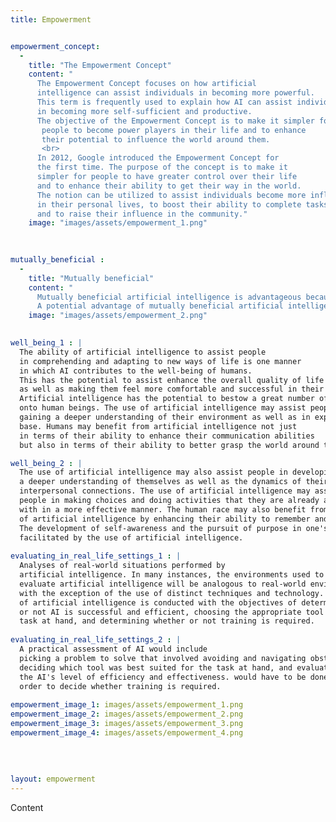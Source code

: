 ```yaml
---
title: Empowerment


empowerment_concept: 
  -
    title: "The Empowerment Concept"
    content: "
      The Empowerment Concept focuses on how artificial 
      intelligence can assist individuals in becoming more powerful. 
      This term is frequently used to explain how AI can assist individuals 
      in becoming more self-sufficient and productive. 
      The objective of the Empowerment Concept is to make it simpler for
       people to become power players in their life and to enhance 
       their potential to influence the world around them.
       <br>
      In 2012, Google introduced the Empowerment Concept for 
      the first time. The purpose of the concept is to make it 
      simpler for people to have greater control over their life 
      and to enhance their ability to get their way in the world. 
      The notion can be utilized to assist individuals become more influential 
      in their personal lives, to boost their ability to complete tasks, 
      and to raise their influence in the community."
    image: "images/assets/empowerment_1.png"

  
  
mutually_beneficial : 
  -
    title: "Mutually beneficial"
    content: "
      Mutually beneficial artificial intelligence is advantageous because it fosters cooperation between humans and artificial intelligence. Together, they       can work to better the world for everyone's benefit. Artificial intelligence can assist us in making better decisions and in comprehending                  information. It can help us discover innovative ways to enhance the quality of life for all individuals.
      A potential advantage of mutually beneficial artificial intelligence is that it could assist individuals in automating their life, enabling them to         complete more work without losing focus. Additionally, mutually beneficial artificial intelligence could be employed to increase the productivity of      persons completing work with it, resulting in enhanced performance."
    image: "images/assets/empowerment_2.png"

  
well_being_1 : |
  The ability of artificial intelligence to assist people 
  in comprehending and adapting to new ways of life is one manner 
  in which AI contributes to the well-being of humans. 
  This has the potential to assist enhance the overall quality of life for people, 
  as well as making them feel more comfortable and successful in their lives. 
  Artificial intelligence has the potential to bestow a great number of advantages 
  onto human beings. The use of artificial intelligence may assist people in
  gaining a deeper understanding of their environment as well as in expanding their knowledge 
  base. Humans may benefit from artificial intelligence not just 
  in terms of their ability to enhance their communication abilities
  but also in terms of their ability to better grasp the world around them.

well_being_2 : |
  The use of artificial intelligence may also assist people in developing 
  a deeper understanding of themselves as well as the dynamics of their 
  interpersonal connections. The use of artificial intelligence may assist 
  people in making choices and doing activities that they are already acquainted 
  with in a more effective manner. The human race may also benefit from the use 
  of artificial intelligence by enhancing their ability to remember and comprehend information. 
  The development of self-awareness and the pursuit of purpose in one's life may both be 
  facilitated by the use of artificial intelligence.
  
evaluating_in_real_life_settings_1 : |
  Analyses of real-world situations performed by 
  artificial intelligence. In many instances, the environments used to 
  evaluate artificial intelligence will be analogous to real-world environments,
  with the exception of the use of distinct techniques and technology. An assessment 
  of artificial intelligence is conducted with the objectives of determining whether
  or not AI is successful and efficient, choosing the appropriate tool for the 
  task at hand, and determining whether or not training is required.
  
evaluating_in_real_life_settings_2 : |
  A practical assessment of AI would include 
  picking a problem to solve that involved avoiding and navigating obstacles, 
  deciding which tool was best suited for the task at hand, and evaluating 
  the AI's level of efficiency and effectiveness. would have to be done in 
  order to decide whether training is required.
  
empowerment_image_1: images/assets/empowerment_1.png
empowerment_image_2: images/assets/empowerment_2.png
empowerment_image_3: images/assets/empowerment_3.png
empowerment_image_4: images/assets/empowerment_4.png
 
 
 
 
layout: empowerment
---
```



Content

